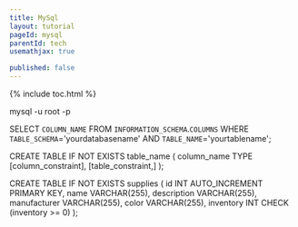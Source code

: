 ```yaml
---
title: MySql
layout: tutorial
pageId: mysql
parentId: tech
usemathjax: true

published: false
---
```


{% include toc.html %}

mysql -u root -p

SELECT `COLUMN_NAME` 
FROM `INFORMATION_SCHEMA`.`COLUMNS` 
WHERE `TABLE_SCHEMA`='yourdatabasename' 
    AND `TABLE_NAME`='yourtablename';
	
CREATE TABLE IF NOT EXISTS table_name (
    column_name TYPE [column_constraint],
    [table_constraint,]
);

CREATE TABLE IF NOT EXISTS supplies (
  id INT AUTO_INCREMENT PRIMARY KEY,
  name VARCHAR(255),
  description VARCHAR(255),
  manufacturer VARCHAR(255),
  color VARCHAR(255),
  inventory INT CHECK (inventory >= 0)
);
